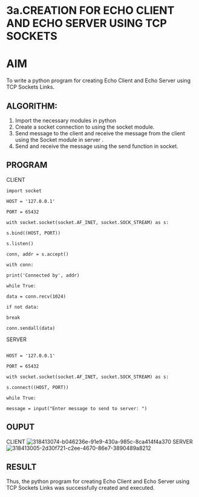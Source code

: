 # 3a.CREATION FOR ECHO CLIENT AND ECHO SERVER USING TCP SOCKETS
# AIM
To write a python program for creating Echo Client and Echo Server using TCP
Sockets Links.
## ALGORITHM:
1. Import the necessary modules in python
2. Create a socket connection to using the socket module.
3. Send message to the client and receive the message from the client using the Socket module in
 server .
4. Send and receive the message using the send function in socket.
## PROGRAM
CLIENT
```
import socket

HOST = '127.0.0.1'

PORT = 65432

with socket.socket(socket.AF_INET, socket.SOCK_STREAM) as s:

s.bind((HOST, PORT))

s.listen()

conn, addr = s.accept()

with conn:

print('Connected by', addr)

while True:

data = conn.recv(1024)

if not data:

break

conn.sendall(data)
```

SERVER
```import socket

HOST = '127.0.0.1'

PORT = 65432

with socket.socket(socket.AF_INET, socket.SOCK_STREAM) as s:

s.connect((HOST, PORT))

while True:

message = input("Enter message to send to server: ")
```
## OUPUT
CLIENT
![318413074-b046236e-91e9-430a-985c-8ca414f4a370](https://github.com/G-KUMAR05/3a.Sockets_Creation_for_Echo_Client_and_Echo_Server/assets/133198953/17743fae-bf8e-4775-a068-c5dc3f5c2eca)
SERVER
![318413005-2d30f721-c2ee-4670-86e7-3890489a8212](https://github.com/G-KUMAR05/3a.Sockets_Creation_for_Echo_Client_and_Echo_Server/assets/133198953/f8bcfd3f-2ce7-4f4a-bd56-5044ebf74df5)


## RESULT
Thus, the python program for creating Echo Client and Echo Server using TCP Sockets Links 
was successfully created and executed.

